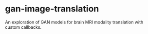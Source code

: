 # gan-image-translation
An exploration of GAN models for brain MRI modality translation with custom callbacks.
